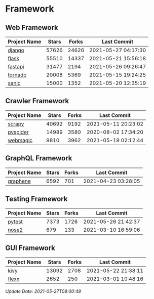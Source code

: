 # Framework

## Web Framework
| Project Name | Stars | Forks | Last Commit |
| ------------ | ----- | ----- | ----------- |
| [django](https://github.com/django/django) | 57626 | 24626 | 2021-05-27 04:17:30 |
| [flask](https://github.com/pallets/flask) | 55510 | 14337 | 2021-05-21 15:56:18 |
| [fastapi](https://github.com/tiangolo/fastapi) | 31477 | 2194 | 2021-05-26 09:26:47 |
| [tornado](https://github.com/tornadoweb/tornado) | 20008 | 5369 | 2021-05-15 19:24:25 |
| [sanic](https://github.com/sanic-org/sanic) | 15000 | 1352 | 2021-05-20 12:35:19 |

## Crawler Framework
| Project Name | Stars | Forks | Last Commit |
| ------------ | ----- | ----- | ----------- |
| [scrapy](https://github.com/scrapy/scrapy) | 40692 | 9192 | 2021-05-11 20:23:02 |
| [pyspider](https://github.com/binux/pyspider) | 14989 | 3580 | 2020-08-02 17:34:20 |
| [webmagic](https://github.com/code4craft/webmagic) | 9810 | 3962 | 2021-05-19 02:12:44 |

## GraphQL Framework
| Project Name | Stars | Forks | Last Commit |
| ------------ | ----- | ----- | ----------- |
| [graphene](https://github.com/graphql-python/graphene) | 6592 | 701 | 2021-04-23 03:28:05 |

## Testing Framework
| Project Name | Stars | Forks | Last Commit |
| ------------ | ----- | ----- | ----------- |
| [pytest](https://github.com/pytest-dev/pytest) | 7373 | 1726 | 2021-05-26 21:42:37 |
| [nose2](https://github.com/nose-devs/nose2) | 679 | 133 | 2021-03-10 16:59:06 |

## GUI Framework
| Project Name | Stars | Forks | Last Commit |
| ------------ | ----- | ----- | ----------- |
| [kivy](https://github.com/kivy/kivy) | 13092 | 2708 | 2021-05-22 21:38:11 |
| [flexx](https://github.com/flexxui/flexx) | 2652 | 250 | 2021-03-01 10:48:16 |

*Update Date: 2021-05-27T08:00:49*